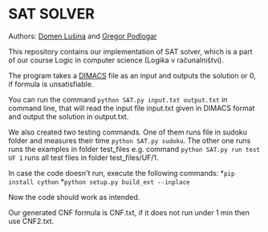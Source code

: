 ﻿# SAT SOLVER

Authors: [Domen Lušina](https://github.com/dl4184) and [Gregor Podlogar](https://github.com/pajac2)

This repository contains our implementation of SAT solver, which is a part of our course Logic in computer science (Logika v računalništvi).

The program takes a [DIMACS](http://people.sc.fsu.edu/~jburkardt/data/cnf/cnf.html) file as an input and outputs the solution or 0, if formula is unsatisfiable. 


You can run the command  `python SAT.py input.txt output.txt` in command line, that will read the input file input.txt given in DIMACS format and output the solution in output.txt. 

We also created two testing commands. One of them runs file in sudoku folder and measures their time  `python SAT.py sudoku`. The other one runs runs the examples in folder test_files e.g. command `python SAT.py run test UF 1` runs all test files in folder test_files/UF/1.

In case the code doesn't run, execute the following commands:
*`pip install cython`
*`python setup.py build_ext --inplace`
	
Now the code should work as intended.

Our generated CNF formula is CNF.txt, if it does not run under 1 min then use CNF2.txt.
